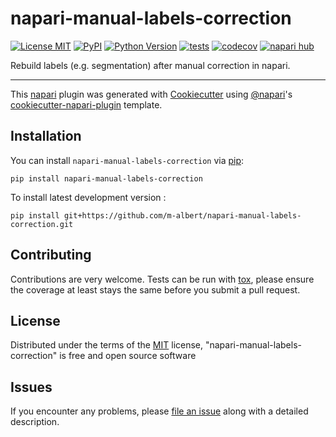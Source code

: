 # napari-manual-labels-correction

[![License MIT](https://img.shields.io/pypi/l/napari-manual-labels-correction.svg?color=green)](https://github.com/m-albert/napari-manual-labels-correction/raw/main/LICENSE)
[![PyPI](https://img.shields.io/pypi/v/napari-manual-labels-correction.svg?color=green)](https://pypi.org/project/napari-manual-labels-correction)
[![Python Version](https://img.shields.io/pypi/pyversions/napari-manual-labels-correction.svg?color=green)](https://python.org)
[![tests](https://github.com/m-albert/napari-manual-labels-correction/workflows/tests/badge.svg)](https://github.com/m-albert/napari-manual-labels-correction/actions)
[![codecov](https://codecov.io/gh/m-albert/napari-manual-labels-correction/branch/main/graph/badge.svg)](https://codecov.io/gh/m-albert/napari-manual-labels-correction)
[![napari hub](https://img.shields.io/endpoint?url=https://api.napari-hub.org/shields/napari-manual-labels-correction)](https://napari-hub.org/plugins/napari-manual-labels-correction)

Rebuild labels (e.g. segmentation) after manual correction in napari.

----------------------------------

This [napari] plugin was generated with [Cookiecutter] using [@napari]'s [cookiecutter-napari-plugin] template.

<!--
Don't miss the full getting started guide to set up your new package:
https://github.com/napari/cookiecutter-napari-plugin#getting-started

and review the napari docs for plugin developers:
https://napari.org/stable/plugins/index.html
-->

## Installation

You can install `napari-manual-labels-correction` via [pip]:

    pip install napari-manual-labels-correction



To install latest development version :

    pip install git+https://github.com/m-albert/napari-manual-labels-correction.git


## Contributing

Contributions are very welcome. Tests can be run with [tox], please ensure
the coverage at least stays the same before you submit a pull request.

## License

Distributed under the terms of the [MIT] license,
"napari-manual-labels-correction" is free and open source software

## Issues

If you encounter any problems, please [file an issue] along with a detailed description.

[napari]: https://github.com/napari/napari
[Cookiecutter]: https://github.com/audreyr/cookiecutter
[@napari]: https://github.com/napari
[MIT]: http://opensource.org/licenses/MIT
[BSD-3]: http://opensource.org/licenses/BSD-3-Clause
[GNU GPL v3.0]: http://www.gnu.org/licenses/gpl-3.0.txt
[GNU LGPL v3.0]: http://www.gnu.org/licenses/lgpl-3.0.txt
[Apache Software License 2.0]: http://www.apache.org/licenses/LICENSE-2.0
[Mozilla Public License 2.0]: https://www.mozilla.org/media/MPL/2.0/index.txt
[cookiecutter-napari-plugin]: https://github.com/napari/cookiecutter-napari-plugin

[file an issue]: https://github.com/m-albert/napari-manual-labels-correction/issues

[napari]: https://github.com/napari/napari
[tox]: https://tox.readthedocs.io/en/latest/
[pip]: https://pypi.org/project/pip/
[PyPI]: https://pypi.org/
